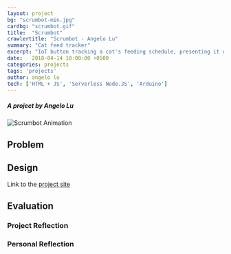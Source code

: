 ```yaml
---
layout: project
bg: "scrumbot-min.jpg"
cardbg: "scrumbot.gif"
title:  "Scrumbot"
crawlertitle: "Scrumbot - Angelo Lu"
summary: "Cat feed tracker"
excerpt: "IoT button tracking a cat's feeding schedule, presenting it using lights & a PWA"
date:   2018-04-14 10:00:00 +0500
categories: projects
tags: 'projects'
author: angelo lu
tech: ['HTML + JS', 'Serverless Node.JS', 'Arduino']
---
```

##### A project by Angelo Lu
![Scrumbot Animation](/assets/images/scrumbot.gif)
## Problem

## Design
Link to the [project site](https://scrumbot.angelolu.tech)

## Evaluation

### Project Reflection

### Personal Reflection